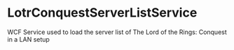 # LotrConquestServerListService
WCF Service used to load the server list of The Lord of the Rings: Conquest in a LAN setup
